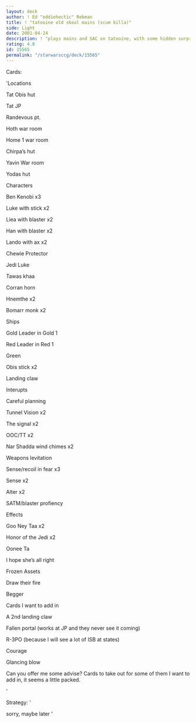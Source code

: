 ```yaml
---
layout: deck
author: ! Ed "eddiehectic" Rebman
title: ! "tatooine old skool mains (scum killa)"
side: Light
date: 2001-04-24
description: ! "plays mains and SAC on tatooine, with some hidden surprises.  there is no strategy posted."
rating: 4.0
id: 15565
permalink: "/starwarsccg/deck/15565"
---
```

Cards: 

'Locations

Tat Obis hut

Tat JP

Randevous pt.

Hoth war room

Home 1 war room

Chirpa&#8217;s hut

Yavin War room

Yodas hut


Characters

Ben Kenobi x3

Luke with stick x2

Liea with blaster x2

Han with blaster x2

Lando with ax x2

Chewie Protector

Jedi Luke

Tawas khaa

Corran horn

Hnemthe x2

Bomarr monk x2



Ships

Gold Leader in Gold 1

Red Leader in Red 1


Green

Obis stick x2

Landing claw


Interupts

Careful planning

Tunnel Vision x2

The signal x2

OOC/TT x2

Nar Shadda wind chimes x2

Weapons levitation

Sense/recoil in fear x3

Sense x2

Alter x2

SATM/blaster profiency


Effects

Goo Ney Taa x2

Honor of the Jedi x2

Oonee Ta

I hope she&#8217;s all right

Frozen Assets

Draw their fire

Begger


Cards I want to add in

A 2nd landing claw

Fallen portal (works at JP and they never see it coming)

R-3PO (because I will see a lot of ISB at states)

Courage

Glancing blow


Can you offer me some advise?  Cards to take out for some of them I want to add in, it seems a little packed.

'

Strategy: '

sorry, maybe later '
